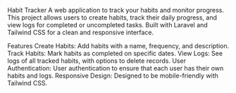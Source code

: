Habit Tracker
A web application to track your habits and monitor progress. This project allows users to create habits, track their daily progress, and view logs for completed or uncompleted tasks. Built with Laravel and Tailwind CSS for a clean and responsive interface.

Features
Create Habits: Add habits with a name, frequency, and description.
Track Habits: Mark habits as completed on specific dates.
View Logs: See logs of all tracked habits, with options to delete records.
User Authentication: User authentication to ensure that each user has their own habits and logs.
Responsive Design: Designed to be mobile-friendly with Tailwind CSS.
